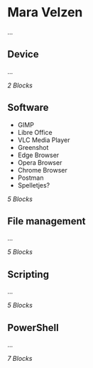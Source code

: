 # Mara Velzen
...

## Device
...

_2 Blocks_

## Software
- GIMP
- Libre Office
- VLC Media Player
- Greenshot
- Edge Browser
- Opera Browser
- Chrome Browser
- Postman
- Spelletjes?


_5 Blocks_

## File management
...

_5 Blocks_

## Scripting
...

_5 Blocks_

## PowerShell
...

_7 Blocks_